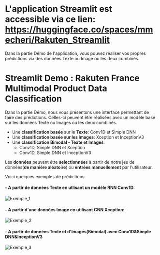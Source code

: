 
# L'application Streamlit est accessible via ce lien: https://huggingface.co/spaces/mmecheri/Rakuten_Streamlit
Dans la partie Démo de l'application, vous pouvez réaliser vos propres prédictions via des données Texte ou Image ou les deux combinés.  


# Streamlit Demo : Rakuten France Multimodal Product Data Classification
Dans la partie Démo, nous vous présentons une interface permettant de faire des prédictions. Celles-ci peuvent être réalisées avec un modèle basé sur les données Texte ou Images ou les deux combinés.

- Une **classification basée** sur le **Texte**: Conv1D et Simple DNN
- Une **classification basée sur les Images**: Xception et InceptionV3
- Une **classification Bimodal - Texte et Images**:
  - Conv1D, Simple DNN et Xception
  - Conv1D, Simple DNN et InceptionV3
  
Les **données** peuvent être **selectionnée**s à partir de notre jeu de données(**de manière aléatoire**) ou **entrées manuellement** par l'utilisateur.

Voici quelques exemples de prédictions:

#### - A partir de données Texte en utlisant un modèle RNN Conv1D: 
![Exemple_1](https://user-images.githubusercontent.com/88212289/201482989-6387b7a0-7e10-4be0-b141-671657c8eeb5.PNG)


#### - A partir d'une données Image en utilisant CNN Xception:
![Exemple_2](https://user-images.githubusercontent.com/88212289/201482993-a912f1f9-dcde-4b7f-9114-634e24f5050f.PNG)


#### - A partir de données Texte et d'Images(Bimodal) avec Conv1D&Simple DNN&InceptionV3
![Exemple_3](https://user-images.githubusercontent.com/88212289/201483002-23c24943-e9e0-4412-841d-5d88b2546bb6.PNG)


